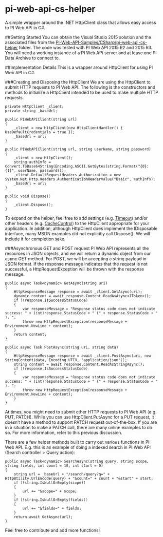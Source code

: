 # pi-web-api-cs-helper
A simple wrapper around the .NET HttpClient class that allows easy access to PI Web API in C#. 

##Getting Started
You can obtain the Visual Studio 2015 solution and the associated files from the [PI-Web-API-Samples/CSharp/pi-web-api-cs-helper](./) folder. The code was tested with PI Web API 2015 R2 and 2015 R3. You will need a working instance of a PI Web API server and at lease one PI Data Archive to connect to.

##Implementation Details
This is a wrapper around HttpClient for using PI Web API in C#.

###Creating and Disposing the HttpClient
We are using the HttpClient to submit HTTP requests to PI Web API. The following is the constructors and methods to initialize a HttpClient intended to be used to make multiple HTTP requests.
```
private HttpClient _client;
private string _baseUrl;

public PIWebAPIClient(string url)
{
    _client = new HttpClient(new HttpClientHandler() { UseDefaultCredentials = true });
    _baseUrl = url;
}

public PIWebAPIClient(string url, string userName, string password)
{
    _client = new HttpClient();
    string authInfo = Convert.ToBase64String(Encoding.ASCII.GetBytes(string.Format("{0}:{1}", userName, password)));
    _client.DefaultRequestHeaders.Authorization = new System.Net.Http.Headers.AuthenticationHeaderValue("Basic", authInfo);
    _baseUrl = url;
}

public void Dispose()
{
    _client.Dispose();
}
```

To expand on the helper, feel free to add settings (e.g. [Timeout](https://msdn.microsoft.com/en-us/library/system.net.http.httpclient.timeout(v=vs.118).aspx)) and/or other headers (e.g. [CacheControl](https://msdn.microsoft.com/en-us/library/system.net.http.headers.httprequestheaders.cachecontrol(v=vs.118).aspx)) to the HttpClient appropriate for your application. In addition, although HttpClient does implement the IDisposable interface, many MSDN examples did not explicitly call Dispose(). We will include it for completion sake.
 
###Asynchronous GET and POST request
PI Web API represents all the resources in JSON objects, and we will return a dynamic object from our async GET method. For POST, we will be accepting a string payload in JSON format. If the response message indicates that the request is not successful, a HttpRequestException will be thrown with the response message.

```
public async Task<dynamic> GetAsync(string uri)
{
    HttpResponseMessage response = await _client.GetAsync(uri);
    dynamic content = await response.Content.ReadAsAsync<JToken>();
    if (!response.IsSuccessStatusCode)
    {
        var responseMessage = "Response status code does not indicate success: " + (int)response.StatusCode + " (" + response.StatusCode + " ). ";
        throw new HttpRequestException(responseMessage + Environment.NewLine + content);
    }
    return content;
}

public async Task PostAsync(string uri, string data)
{
    HttpResponseMessage response = await _client.PostAsync(uri, new StringContent(data, Encoding.UTF8, "application/json"));
    string content = await response.Content.ReadAsStringAsync();
    if (!response.IsSuccessStatusCode)
    {
        var responseMessage = "Response status code does not indicate success: " + (int)response.StatusCode + " (" + response.StatusCode + " ). ";
        throw new HttpRequestException(responseMessage + Environment.NewLine + content);
    }
}  
``` 

At times, you might need to submit other HTTP requests to PI Web API (e.g. PUT, PATCH). While you can use HttpClient.PutAsync for a PUT request, it doesn’t have a method to support PATCH request out-of-the-box. If you are in a situation to make a PATCH call, there are many online examples to do so. For more information, refer to this previous discussion.
 
There are a few helper methods built to carry out various functions in PI Web API. E.g. this is an example of doing a indexed search in PI Web API (Search controller > Query action):
```
public async Task<dynamic> SearchAsync(string query, string scope, string fields, int count = 10, int start = 0)
{
    string url = _baseUrl + "/search/query?q=" + HttpUtility.UrlEncode(query) + "&count=" + count + "&start" + start;
    if (!string.IsNullOrEmpty(scope))
    {
        url += "&scope=" + scope;
    }
    if (!string.IsNullOrEmpty(fields))
    {
        url += "&fields=" + fields;
    }
    return await GetAsync(url);
}
```

Feel free to contribute and add more functions!
